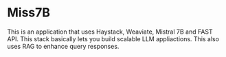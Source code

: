 # Miss7B

This is an application that uses Haystack, Weaviate, Mistral 7B and FAST API. This stack basically lets you build scalable LLM appliactions. This also uses RAG to enhance query responses.
